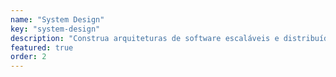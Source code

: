 ```yaml
---
name: "System Design"
key: "system-design"
description: "Construa arquiteturas de software escaláveis e distribuídas."
featured: true
order: 2
---
```

